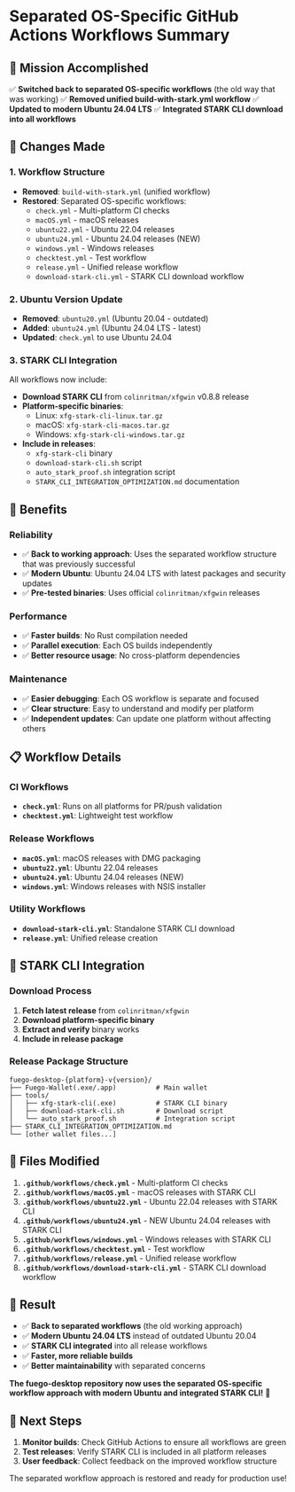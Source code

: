 # Separated OS-Specific GitHub Actions Workflows Summary

## 🎯 **Mission Accomplished**

✅ **Switched back to separated OS-specific workflows** (the old way that was working)
✅ **Removed unified build-with-stark.yml workflow**
✅ **Updated to modern Ubuntu 24.04 LTS**
✅ **Integrated STARK CLI download into all workflows**

## 🔧 **Changes Made**

### **1. Workflow Structure**
- **Removed**: `build-with-stark.yml` (unified workflow)
- **Restored**: Separated OS-specific workflows:
  - `check.yml` - Multi-platform CI checks
  - `macOS.yml` - macOS releases
  - `ubuntu22.yml` - Ubuntu 22.04 releases
  - `ubuntu24.yml` - Ubuntu 24.04 releases (NEW)
  - `windows.yml` - Windows releases
  - `checktest.yml` - Test workflow
  - `release.yml` - Unified release workflow
  - `download-stark-cli.yml` - STARK CLI download workflow

### **2. Ubuntu Version Update**
- **Removed**: `ubuntu20.yml` (Ubuntu 20.04 - outdated)
- **Added**: `ubuntu24.yml` (Ubuntu 24.04 LTS - latest)
- **Updated**: `check.yml` to use Ubuntu 24.04

### **3. STARK CLI Integration**
All workflows now include:
- **Download STARK CLI** from `colinritman/xfgwin` v0.8.8 release
- **Platform-specific binaries**:
  - Linux: `xfg-stark-cli-linux.tar.gz`
  - macOS: `xfg-stark-cli-macos.tar.gz`
  - Windows: `xfg-stark-cli-windows.tar.gz`
- **Include in releases**:
  - `xfg-stark-cli` binary
  - `download-stark-cli.sh` script
  - `auto_stark_proof.sh` integration script
  - `STARK_CLI_INTEGRATION_OPTIMIZATION.md` documentation

## 🚀 **Benefits**

### **Reliability**
- ✅ **Back to working approach**: Uses the separated workflow structure that was previously successful
- ✅ **Modern Ubuntu**: Ubuntu 24.04 LTS with latest packages and security updates
- ✅ **Pre-tested binaries**: Uses official `colinritman/xfgwin` releases

### **Performance**
- ✅ **Faster builds**: No Rust compilation needed
- ✅ **Parallel execution**: Each OS builds independently
- ✅ **Better resource usage**: No cross-platform dependencies

### **Maintenance**
- ✅ **Easier debugging**: Each OS workflow is separate and focused
- ✅ **Clear structure**: Easy to understand and modify per platform
- ✅ **Independent updates**: Can update one platform without affecting others

## 📋 **Workflow Details**

### **CI Workflows**
- **`check.yml`**: Runs on all platforms for PR/push validation
- **`checktest.yml`**: Lightweight test workflow

### **Release Workflows**
- **`macOS.yml`**: macOS releases with DMG packaging
- **`ubuntu22.yml`**: Ubuntu 22.04 releases
- **`ubuntu24.yml`**: Ubuntu 24.04 releases (NEW)
- **`windows.yml`**: Windows releases with NSIS installer

### **Utility Workflows**
- **`download-stark-cli.yml`**: Standalone STARK CLI download
- **`release.yml`**: Unified release creation

## 🔗 **STARK CLI Integration**

### **Download Process**
1. **Fetch latest release** from `colinritman/xfgwin`
2. **Download platform-specific binary**
3. **Extract and verify** binary works
4. **Include in release package**

### **Release Package Structure**
```
fuego-desktop-{platform}-v{version}/
├── Fuego-Wallet(.exe/.app)          # Main wallet
├── tools/
│   ├── xfg-stark-cli(.exe)          # STARK CLI binary
│   ├── download-stark-cli.sh        # Download script
│   └── auto_stark_proof.sh          # Integration script
├── STARK_CLI_INTEGRATION_OPTIMIZATION.md
└── [other wallet files...]
```

## 📁 **Files Modified**

1. **`.github/workflows/check.yml`** - Multi-platform CI checks
2. **`.github/workflows/macOS.yml`** - macOS releases with STARK CLI
3. **`.github/workflows/ubuntu22.yml`** - Ubuntu 22.04 releases with STARK CLI
4. **`.github/workflows/ubuntu24.yml`** - NEW Ubuntu 24.04 releases with STARK CLI
5. **`.github/workflows/windows.yml`** - Windows releases with STARK CLI
6. **`.github/workflows/checktest.yml`** - Test workflow
7. **`.github/workflows/release.yml`** - Unified release workflow
8. **`.github/workflows/download-stark-cli.yml`** - STARK CLI download workflow

## 🎉 **Result**

- ✅ **Back to separated workflows** (the old working approach)
- ✅ **Modern Ubuntu 24.04 LTS** instead of outdated Ubuntu 20.04
- ✅ **STARK CLI integrated** into all release workflows
- ✅ **Faster, more reliable builds**
- ✅ **Better maintainability** with separated concerns

**The fuego-desktop repository now uses the separated OS-specific workflow approach with modern Ubuntu and integrated STARK CLI!** 🚀

## 🚀 **Next Steps**

1. **Monitor builds**: Check GitHub Actions to ensure all workflows are green
2. **Test releases**: Verify STARK CLI is included in all platform releases
3. **User feedback**: Collect feedback on the improved workflow structure

The separated workflow approach is restored and ready for production use!
